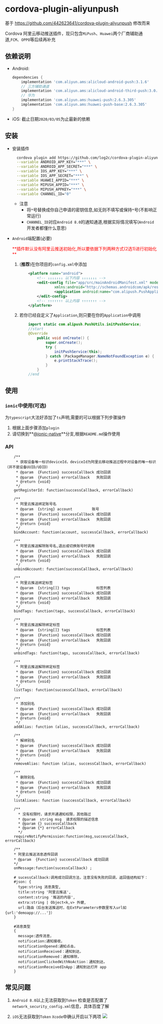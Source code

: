 # cordova-plugin-aliyunpush

基于 https://github.com/442623641/cordova-plugin-aliyunpush 修改而来

Cordova 阿里云移动推送插件，现只包含`MiPush`、`Huawei`两个厂商辅助通道,`FCM`、`OPPO`等后续再补充

## 依赖说明
* Android:
    ```groovy
    dependencies {
        implementation 'com.aliyun.ams:alicloud-android-push:3.1.6'
        // 三方辅助通道
        implementation 'com.aliyun.ams:alicloud-android-third-push:3.0.10@aar'
        // 华为
        implementation 'com.aliyun.ams:huawei-push:2.6.3.305'
        implementation 'com.aliyun.ams:huawei-push-base:2.6.3.305'
    }

    ```
* iOS:
    截止日期`2020/03/05`为止最新的依赖

## 安装

* 安装插件

    ```bash
      cordova plugin add https://github.com/log2c/cordova-plugin-aliyunpush.git \
      --variable ANDROID_APP_KEY="***" \
      --variable ANDROID_APP_SECRET="***" \
      --variable IOS_APP_KEY="***" \
      --variable IOS_APP_SECRET="***" \
      --variable HUAWEI_APPID="***" \
      --variable MIPUSH_APPID="***" \
      --variable MIPUSH_APPKEY="***" \
      --variable CHANNEL_ID="0"
    ```
    * 注意
        * 将`*`号替换成你自己申请的密钥信息,如无则不填写或保持`*`号(不影响正常运行)
        * `CHANNEL_ID`对应`Android 8.0`的通知通道,根据实际情况填写(`Android`开发者都懂什么意思)


* `Android`端配置(必要)

    <div style="color:red">**插件默认没有阿里云推送初始化,所以要依据下列两种方式(2选1)进行初始化**</div>

    1. (**推荐**)在你项目的`config.xml`中添加

        ```xml
            <platform name="android">
                <!-- ↓↓↓↓↓↓↓ 以下内容 ↓↓↓↓↓↓↓ -->
                <edit-config file="app/src/mainAndroidManifest.xml" mode="merge" target="manifest/application"
                        xmlns:android="http://schemas.androidcom/apk/res/android">
                        <application android:name="com.alipush.PushApplication" />
                </edit-config>
                <!-- ↑↑↑↑↑↑↑ 以上内容 ↑↑↑↑↑↑↑ -->
            </platform>
        ```
    2. 若你已经自定义了`Application`,则只要在你的`Application`中调用

        ```java
            import static com.alipush.PushUtils.initPushService;
            //start
            @Override
                public void onCreate() {
                    super.onCreate();
                    try {
                        initPushService(this);
                    } catch (PackageManager.NameNotFoundException e) {
                        e.printStackTrace();
                    }
                }
            //end
        ```

## 使用

### `ionic`中使用(可选)

为`typescript`大法好添加了`ts`声明,需要的可以根据下列步骤操作
1. 根据上面步骤添加`plugin`
1. 请切换到**[@ionic-native](https://github.com/log2c/cordova-plugin-aliyunpush/tree/%40ionic-native)**分支,根据`README.md`操作使用


### API

```
    /**
     * 获取设备唯一标识deviceId，deviceId为阿里云移动推送过程中对设备的唯一标识（并不是设备UUID/UDID）
     * @param  {Function} successCallback 成功回调
     * @param  {Function} errorCallback   失败回调
     * @return {void}
     */
    getRegisterId: function(successCallback, errorCallback)

    /**
     * 阿里云推送绑定账号名
     * @param  {string} account         账号
     * @param  {Function} successCallback 成功回调
     * @param  {Function} errorCallback   失败回调
     * @return {void}
     */
    bindAccount: function(account, successCallback, errorCallback)

    /**
     * 阿里云推送解除账号名,退出或切换账号时调用
     * @param  {Function} successCallback 成功回调
     * @param  {Function} errorCallback   失败回调
     * @return {void}
     */
    unbindAccount: function(successCallback, errorCallback)

    /**
     * 阿里云推送绑定标签
     * @param  {string[]} tags            标签列表
     * @param  {Function} successCallback 成功回调
     * @param  {Function} errorCallback   失败回调
     * @return {void}
     */
    bindTags: function(tags, successCallback, errorCallback)

    /**
     * 阿里云推送解除绑定标签
     * @param  {string[]} tags            标签列表
     * @param  {Function} successCallback 成功回调
     * @param  {Function} errorCallback   失败回调
     * @return {void}
     */
    unbindTags: function(tags, successCallback, errorCallback)

    /**
     * 阿里云推送解除绑定标签
     * @param  {Function} successCallback 成功回调
     * @param  {Function} errorCallback   失败回调
     * @return {void}
     */
    listTags: function(successCallback, errorCallback)

    /**
     * 添加别名
     * @param  {Function} successCallback 成功回调
     * @param  {Function} errorCallback   失败回调
     * @return {void}
     */
    addAlias: function (alias, successCallback, errorCallback)

    /**
     * 解绑别名
     * @param  {Function} successCallback 成功回调
     * @param  {Function} errorCallback   失败回调
     * @return {void}
     */
    removeAlias: function (alias, successCallback, errorCallback)

    /**
     * 删除别名
     * @param  {Function} successCallback 成功回调
     * @param  {Function} errorCallback   失败回调
     * @return {void}
     */
    listAliases: function (successCallback, errorCallback)

    /**
      * 没有权限时，请求开通通知权限，其他路过
      * @param  string msg  请求权限的描述信息
      * @param {} successCallback
      * @param {*} errorCallback
      */
    requireNotifyPermission:function(msg,successCallback, errorCallback)

    /**
    * 阿里云推送消息透传回调
    * @param  {Function} successCallback 成功回调
    */
    onMessage:function(sucessCallback) ;

    # sucessCallback:调用成功回调方法，注意没有失败的回调，返回值结构如下：
    #json: {
      type:string 消息类型,
      title:string '阿里云推送',
      content:string '推送的内容',
      extra:string | Object<k,v> 外健,
      url:路由（后台发送推送时，在ExtParameters参数里写入url如{url:'demoapp://...'}）
    }

    #消息类型
    {
      message:透传消息，
      notification:通知接收，
      notificationOpened:通知点击，
      notificationReceived：通知到达，
      notificationRemoved：通知移除，
      notificationClickedWithNoAction：通知到达，
      notificationReceivedInApp：通知到达打开 app
    }

```

## 常见问题

1. `Android 8.0`以上无法获取到`Token`
    检查是否配置了`network_security_config.xml`信息，具体百度了解

1. `iOS`无法获取到`Token`
    `Xcode`中确认开启以下两项
    ![](https://raw.githubusercontent.com/log2c/cordova-plugin-aliyunpush/develop/screenshoot/iOS_notification_config.png)